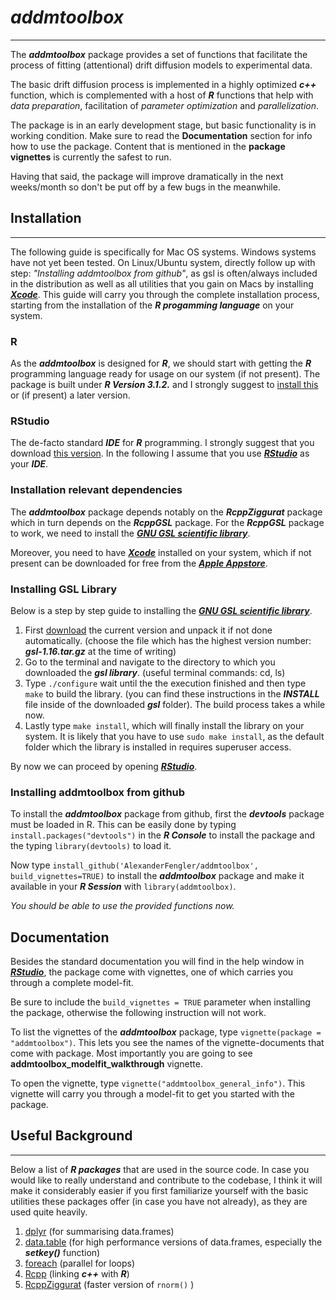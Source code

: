 # ***addmtoolbox***
---

The ***addmtoolbox*** package provides a set of functions that facilitate the process of fitting (attentional) drift diffusion models to experimental data.

The basic drift diffusion process is implemented in a highly optimized ***c++*** function, which is complemented with a host of ***R*** functions that help with *data preparation*, facilitation of *parameter optimization* and *parallelization*.

The package is in an early development stage, but basic functionality is in working condition. Make sure to read the **Documentation** section for info how to use the package. Content that is mentioned in the **package vignettes** is currently the safest to run. 

Having that said, the package will improve dramatically in the next weeks/month so don't be put off by a few bugs in the meanwhile.


## Installation
---
The following guide is specifically for Mac OS systems. Windows systems have not yet been tested. On Linux/Ubuntu system, directly follow up with step: *"Installing addmtoolbox from github"*,  as gsl is often/always included in the distribution as well as all utilities that you gain on Macs by installing [***Xcode***](https://developer.apple.com/xcode/). This guide will carry you through the complete installation process, starting from the installation of the ***R progamming language*** on your system.

### R
As the ***addmtoolbox*** is designed for ***R***, we should start with getting the ***R*** programming language ready for usage on our system (if not present). The package is built under ***R Version 3.1.2.*** and I strongly suggest to [install this](http://cran.cnr.berkeley.edu) or (if present) a later version.

### RStudio
The de-facto standard ***IDE*** for ***R*** programming. I strongly suggest that you download [this version](http://www.rstudio.com/products/rstudio/download/preview/). In the following I assume that you use [***RStudio***](http://www.rstudio.com/) as your ***IDE***.


### Installation relevant dependencies
The ***addmtoolbox*** package depends notably on the ***RcppZiggurat*** package which in turn depends on the ***RcppGSL*** package. For the ***RcppGSL*** package to work, we need to install the [***GNU GSL scientific library***](http://www.gnu.org/software/gsl/). 

Moreover, you need to have [***Xcode***](https://developer.apple.com/xcode/) installed on your system, which if not present can be downloaded for free from the [***Apple Appstore***](https://itunes.apple.com/de/app/xcode/id497799835?mt=12).

### Installing GSL Library
Below is a step by step guide to installing the [***GNU GSL scientific library***](http://www.gnu.org/software/gsl/).

1. First [download](http://mirrors.ibiblio.org/gnu/ftp/gnu/gsl/) the current version and unpack it if not done automatically. (choose the file which has the highest version number: ***gsl-1.16.tar.gz*** at the time of writing)
2. Go to the terminal and navigate to the directory to which you downloaded the ***gsl library***. (useful terminal commands: cd, ls)
3. Type ```./configure``` wait until the the execution finished and then type ```make``` to build the library. (you can find these instructions in the ***INSTALL*** file inside of the downloaded ***gsl*** folder). The build process takes a while now.
4. Lastly type ```make install```, which will finally install the library on your system. It is likely that you have to use ```sudo make install```, as the default folder which the library is installed in requires superuser access.

By now we can proceed by opening [***RStudio***](http://www.rstudio.com/).

### Installing addmtoolbox from github

To install the ***addmtoolbox*** package from github, first the ***devtools*** package must be loaded in R.
This can be easily done by typing ```install.packages("devtools")``` in the ***R Console*** to install the package and the typing ```library(devtools)``` to load it.

Now type ```install_github('AlexanderFengler/addmtoolbox', build_vignettes=TRUE)``` to install the ***addmtoolbox*** package and make it available in your ***R Session*** with ```library(addmtoolbox)```.

*You should be able to use the provided functions now.*

## Documentation

Besides the standard documentation you will find in the help window in [***RStudio***](http://www.rstudio.com/), the package come with vignettes, one of which carries you through a complete model-fit. 

Be sure to include the ```build_vignettes = TRUE``` parameter when installing the package, otherwise the following instruction will not work.

To list the vignettes of the ***addmtoolbox*** package, type ```vignette(package = "addmtoolbox")```. This lets you see the names of the vignette-documents that come with package. Most importantly you are going to see **addmtoolbox_modelfit_walkthrough** vignette.

To open the vignette, type ```vignette("addmtoolbox_general_info")```. This vignette will carry you through a model-fit to get you started with the package.

## Useful Background
---
Below a list of ***R packages*** that are used in the source code. In case you would like to really understand and contribute to the codebase, I think it will make it considerably easier if you first familiarize yourself with the basic utilities these packages offer (in case you have not already), as they are used quite heavily.

1. [dplyr](http://cran.rstudio.com/web/packages/dplyr/vignettes/introduction.html) (for summarising data.frames)
2. [data.table](http://cran.r-project.org/web/packages/data.table/vignettes/datatable-intro.pdf) (for high performance versions of data.frames, especially the ***setkey()*** function) 
3. [foreach](http://cran.r-project.org/web/packages/foreach/vignettes/foreach.pdf) (parallel for loops)
4. [Rcpp](http://adv-r.had.co.nz/Rcpp.html) (linking ***c++*** with ***R***) 
5. [RcppZiggurat](http://cran.r-project.org/web/packages/RcppZiggurat/vignettes/RcppZiggurat.pdf) (faster version of ```rnorm()``` )


